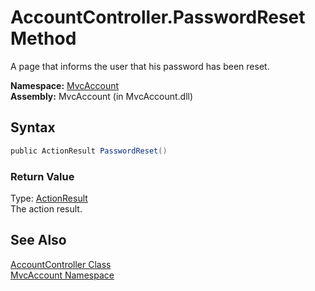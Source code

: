 AccountController.PasswordReset Method
======================================
A page that informs the user that his password has been reset.

**Namespace:** [MvcAccount][1]  
**Assembly:** MvcAccount (in MvcAccount.dll)

Syntax
------

```csharp
public ActionResult PasswordReset()
```

### Return Value
Type: [ActionResult][2]  
The action result.

See Also
--------
[AccountController Class][3]  
[MvcAccount Namespace][1]  

[1]: ../README.md
[2]: http://msdn.microsoft.com/en-us/library/dd493064
[3]: README.md